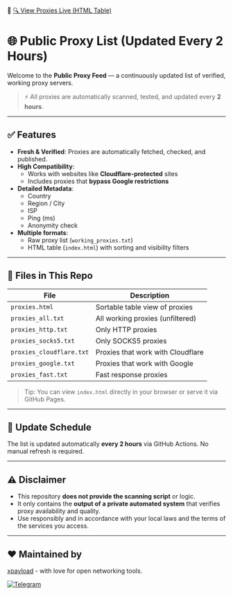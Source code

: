 🔗 [🔍 View Proxies Live (HTML Table)](https://konorze.github.io/public-proxies/proxies.html)
# 🌐 Public Proxy List (Updated Every 2 Hours)

Welcome to the **Public Proxy Feed** — a continuously updated list of verified, working proxy servers.

> ⚡️ All proxies are automatically scanned, tested, and updated every **2 hours**.

---

## ✅ Features

- **Fresh & Verified**: Proxies are automatically fetched, checked, and published.
- **High Compatibility**:
  - Works with websites like **Cloudflare-protected** sites
  - Includes proxies that **bypass Google restrictions**
- **Detailed Metadata**:
  - Country
  - Region / City
  - ISP
  - Ping (ms)
  - Anonymity check
- **Multiple formats**:
  - Raw proxy list (`working_proxies.txt`)
  - HTML table (`index.html`) with sorting and visibility filters

---

## 📁 Files in This Repo

| File                     | Description                                      |
|--------------------------|--------------------------------------------------|
| `proxies.html`           | Sortable table view of proxies                   |
| `proxies_all.txt`        | All working proxies (unfiltered)                 |
| `proxies_http.txt`       | Only HTTP proxies                                |
| `proxies_socks5.txt`     | Only SOCKS5 proxies                              |
| `proxies_cloudflare.txt` | Proxies that work with Cloudflare                |
| `proxies_google.txt`     | Proxies that work with Google                    |
| `proxies_fast.txt`       | Fast response proxies                            |

> Tip: You can view `index.html` directly in your browser or serve it via GitHub Pages.

---

## 🔁 Update Schedule

The list is updated automatically **every 2 hours** via GitHub Actions.
No manual refresh is required.

---

## ⚠️ Disclaimer

- This repository **does not provide the scanning script** or logic.
- It only contains the **output of a private automated system** that verifies proxy availability and quality.
- Use responsibly and in accordance with your local laws and the terms of the services you access.

---

## ❤️ Maintained by

[xpayload](https://github.com/xpayload) - with love for open networking tools.

[![Telegram](https://img.shields.io/badge/Telegram-Contact-blue?logo=telegram&style=for-the-badge)](https://t.me/lollol0003)



